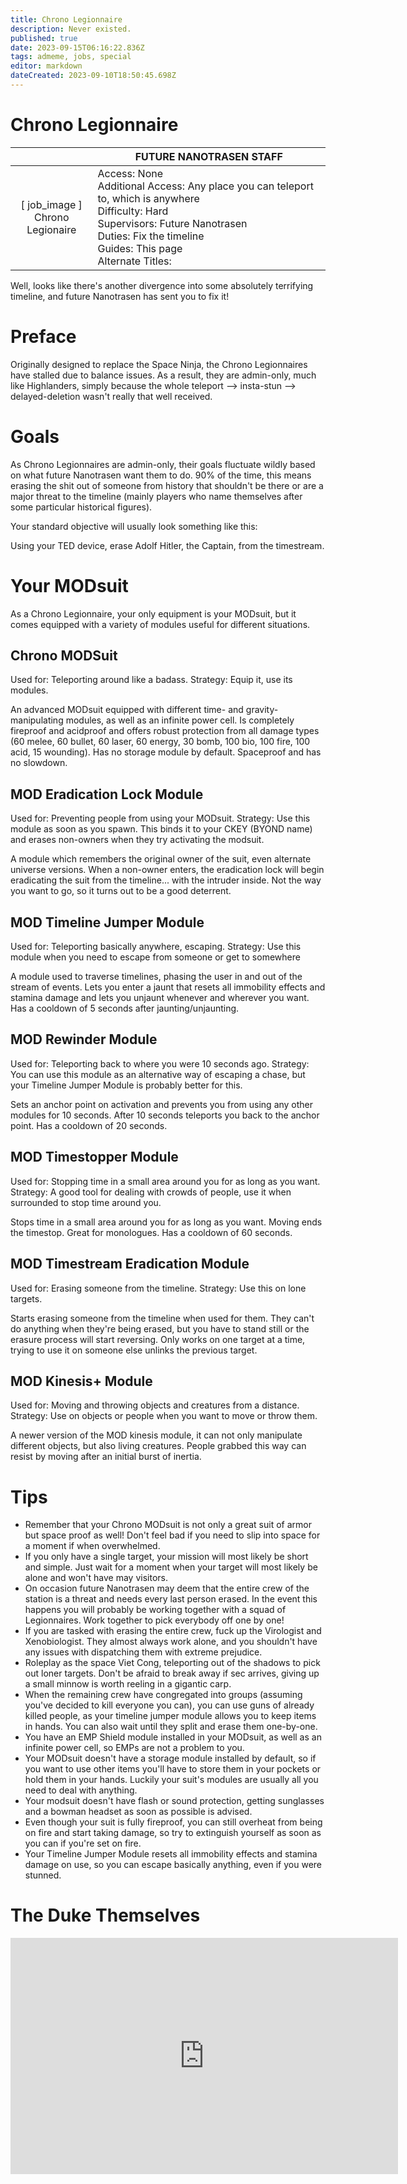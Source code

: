 ```yaml
---
title: Chrono Legionnaire
description: Never existed.
published: true
date: 2023-09-15T06:16:22.836Z
tags: admeme, jobs, special
editor: markdown
dateCreated: 2023-09-10T18:50:45.698Z
---
```


# Chrono Legionnaire

| | FUTURE NANOTRASEN STAFF |
|:----:|----|
| \[ job_image ]<br>Chrono Legionaire | Access: None<br>Additional Access: Any place you can teleport to, which is anywhere<br>Difficulty: Hard<br>Supervisors: Future Nanotrasen<br>Duties: Fix the timeline<br>Guides: This page<br>Alternate Titles: |

Well, looks like there's another divergence into some absolutely terrifying timeline, and future Nanotrasen has sent you to fix it! 

# Preface

Originally designed to replace the Space Ninja, the Chrono Legionnaires have stalled due to balance issues. As a result, they are admin-only, much like Highlanders, simply because the whole teleport --> insta-stun --> delayed-deletion wasn't really that well received. 

# Goals

As Chrono Legionnaires are admin-only, their goals fluctuate wildly based on what future Nanotrasen want them to do. 90% of the time, this means erasing the shit out of someone from history that shouldn't be there or are a major threat to the timeline (mainly players who name themselves after some particular historical figures).

Your standard objective will usually look something like this:

Using your TED device, erase Adolf Hitler, the Captain, from the timestream. 

# Your MODsuit

As a Chrono Legionnaire, your only equipment is your MODsuit, but it comes equipped with a variety of modules useful for different situations. 

## Chrono MODSuit

Used for: Teleporting around like a badass.
Strategy: Equip it, use its modules. 

An advanced MODsuit equipped with different time- and gravity-manipulating modules, as well as an infinite power cell. Is completely fireproof and acidproof and offers robust protection from all damage types (60 melee, 60 bullet, 60 laser, 60 energy, 30 bomb, 100 bio, 100 fire, 100 acid, 15 wounding). Has no storage module by default. Spaceproof and has no slowdown. 

## MOD Eradication Lock Module

Used for: Preventing people from using your MODsuit.
Strategy: Use this module as soon as you spawn. This binds it to your CKEY (BYOND name) and erases non-owners when they try activating the modsuit. 

A module which remembers the original owner of the suit, even alternate universe versions. When a non-owner enters, the eradication lock will begin eradicating the suit from the timeline... with the intruder inside. Not the way you want to go, so it turns out to be a good deterrent.

## MOD Timeline Jumper Module

Used for: Teleporting basically anywhere, escaping.
Strategy: Use this module when you need to escape from someone or get to somewhere 

A module used to traverse timelines, phasing the user in and out of the stream of events. Lets you enter a jaunt that resets all immobility effects and stamina damage and lets you unjaunt whenever and wherever you want. Has a cooldown of 5 seconds after jaunting/unjaunting. 

## MOD Rewinder Module

Used for: Teleporting back to where you were 10 seconds ago.
Strategy: You can use this module as an alternative way of escaping a chase, but your Timeline Jumper Module is probably better for this. 

Sets an anchor point on activation and prevents you from using any other modules for 10 seconds. After 10 seconds teleports you back to the anchor point. Has a cooldown of 20 seconds.

## MOD Timestopper Module

Used for: Stopping time in a small area around you for as long as you want.
Strategy: A good tool for dealing with crowds of people, use it when surrounded to stop time around you. 

Stops time in a small area around you for as long as you want. Moving ends the timestop. Great for monologues. Has a cooldown of 60 seconds.

## MOD Timestream Eradication Module

Used for: Erasing someone from the timeline.
Strategy: Use this on lone targets. 

Starts erasing someone from the timeline when used for them. They can't do anything when they're being erased, but you have to stand still or the erasure process will start reversing. Only works on one target at a time, trying to use it on someone else unlinks the previous target. 

## MOD Kinesis+ Module

Used for: Moving and throwing objects and creatures from a distance.
Strategy: Use on objects or people when you want to move or throw them. 

A newer version of the MOD kinesis module, it can not only manipulate different objects, but also living creatures. People grabbed this way can resist by moving after an initial burst of inertia.

# Tips

- Remember that your Chrono MODsuit is not only a great suit of armor but space proof as well! Don't feel bad if you need to slip into space for a moment if when overwhelmed.
- If you only have a single target, your mission will most likely be short and simple. Just wait for a moment when your target will most likely be alone and won't have may visitors.
- On occasion future Nanotrasen may deem that the entire crew of the station is a threat and needs every last person erased. In the event this happens you will probably be working together with a squad of Legionnaires. Work together to pick everybody off one by one!
- If you are tasked with erasing the entire crew, fuck up the Virologist and Xenobiologist. They almost always work alone, and you shouldn't have any issues with dispatching them with extreme prejudice.
- Roleplay as the space Viet Cong, teleporting out of the shadows to pick out loner targets. Don't be afraid to break away if sec arrives, giving up a small minnow is worth reeling in a gigantic carp.
- When the remaining crew have congregated into groups (assuming you've decided to kill everyone you can), you can use guns of already killed people, as your timeline jumper module allows you to keep items in hands. You can also wait until they split and erase them one-by-one.
- You have an EMP Shield module installed in your MODsuit, as well as an infinite power cell, so EMPs are not a problem to you.
- Your MODsuit doesn't have a storage module installed by default, so if you want to use other items you'll have to store them in your pockets or hold them in your hands. Luckily your suit's modules are usually all you need to deal with anything.
- Your modsuit doesn't have flash or sound protection, getting sunglasses and a bowman headset as soon as possible is advised.
- Even though your suit is fully fireproof, you can still overheat from being on fire and start taking damage, so try to extinguish yourself as soon as you can if you're set on fire.
- Your Timeline Jumper Module resets all immobility effects and stamina damage on use, so you can escape basically anything, even if you were stunned.

# The Duke Themselves
<iframe src="https://player.twitch.tv/?channel=thedukeofook&parent=wiki.monkestation.com" frameborder="0" allowfullscreen="true" scrolling="no" height="378" width="620"></iframe>